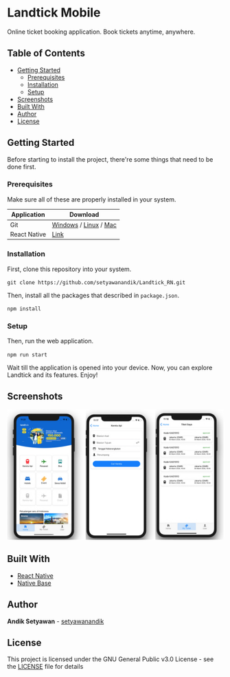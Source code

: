 # Landtick Mobile

Online ticket booking application. Book tickets anytime, anywhere.

## Table of Contents

- [Getting Started](#getting-started)
  - [Prerequisites](#prerequisites)
  - [Installation](#installation)
  - [Setup](#setup)
- [Screenshots](#screenshots)
- [Built With](#built-with)
- [Author](#author)
- [License](#license)

## Getting Started

Before starting to install the project, there're some things that need to be done first.

### Prerequisites

Make sure all of these are properly installed in your system.

| Application  | Download                                                                                                                      |
| ------------ | ----------------------------------------------------------------------------------------------------------------------------- |
| Git          | [Windows](https://gitforwindows.org/) / [Linux](https://git-scm.com/download/linux) / [Mac](https://git-scm.com/download/mac) |
| React Native | [Link](https://reactnative.dev/)                                                                                              |

### Installation

First, clone this repository into your system.

```
git clone https://github.com/setyawanandik/Landtick_RN.git
```

Then, install all the packages that described in `package.json`.

```
npm install
```

### Setup

Then, run the web application.

`npm run start`

Wait till the application is opened into your device. Now, you can explore Landtick and its features. Enjoy!

## Screenshots

<img src="docs/screenshots/screenshots.png" />

## Built With

- [React Native](https://reactnative.dev/)
- [Native Base](https://nativebase.io/)

## Author

**Andik Setyawan** - [setyawanandik](https://github.com/setyawanandik)

## License

This project is licensed under the GNU General Public v3.0 License - see the [LICENSE](LICENSE) file for details
